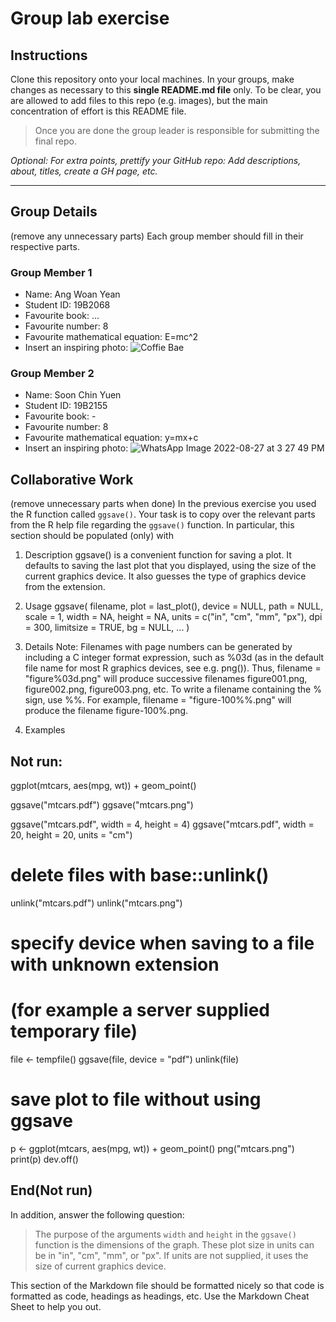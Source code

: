 # Group lab exercise

## Instructions

Clone this repository onto your local machines. 
In your groups, make changes as necessary to this **single README.md file** only. 
To be clear, you are allowed to add files to this repo (e.g. images), but the main concentration of effort is this README file.

> Once you are done the group leader is responsible for submitting the final repo.

*Optional: For extra points, prettify your GitHub repo: Add descriptions, about, titles, create a GH page, etc.*

--------------------------------------------------------------------------------

## Group Details

(remove any unnecessary parts)
Each group member should fill in their respective parts.

### Group Member 1

- Name: Ang Woan Yean
- Student ID: 19B2068
- Favourite book: ...
- Favourite number: 8
- Favourite mathematical equation: E=mc^2
- Insert an inspiring photo: ![Coffie Bae](https://user-images.githubusercontent.com/110547502/187019987-790ce9be-1950-42f8-ad37-19e2051844d8.jpeg)

### Group Member 2

- Name: Soon Chin Yuen
- Student ID: 19B2155
- Favourite book: -
- Favourite number: 8
- Favourite mathematical equation: y=mx+c
- Insert an inspiring photo: ![WhatsApp Image 2022-08-27 at 3 27 49 PM](https://user-images.githubusercontent.com/110475079/187020045-4f32de43-22ea-487b-8f6a-fc51c82bf888.jpeg)


## Collaborative Work

(remove unnecessary parts when done)
In the previous exercise you used the R function called `ggsave()`. 
Your task is to copy over the relevant parts from the R help file regarding the `ggsave()` function.
In particular, this section should be populated (only) with 

1. Description 
ggsave() is a convenient function for saving a plot. It defaults to saving the last plot that you displayed, using the size of the current graphics device. It also guesses the type of graphics device from the extension.

2. Usage
ggsave(
  filename,
  plot = last_plot(),
  device = NULL,
  path = NULL,
  scale = 1,
  width = NA,
  height = NA,
  units = c("in", "cm", "mm", "px"),
  dpi = 300,
  limitsize = TRUE,
  bg = NULL,
  ...
)
3. Details
Note: Filenames with page numbers can be generated by including a C integer format expression, such as ⁠%03d⁠ (as in the default file name for most R graphics devices, see e.g. png()). Thus, filename = "figure%03d.png" will produce successive filenames figure001.png, figure002.png, figure003.png, etc. To write a filename containing the ⁠%⁠ sign, use %%. For example, filename = "figure-100%%.png" will produce the filename ⁠figure-100%.png⁠.


4. Examples
## Not run: 
ggplot(mtcars, aes(mpg, wt)) +
  geom_point()

ggsave("mtcars.pdf")
ggsave("mtcars.png")

ggsave("mtcars.pdf", width = 4, height = 4)
ggsave("mtcars.pdf", width = 20, height = 20, units = "cm")

# delete files with base::unlink()
unlink("mtcars.pdf")
unlink("mtcars.png")

# specify device when saving to a file with unknown extension
# (for example a server supplied temporary file)
file <- tempfile()
ggsave(file, device = "pdf")
unlink(file)

# save plot to file without using ggsave
p <-
  ggplot(mtcars, aes(mpg, wt)) +
  geom_point()
png("mtcars.png")
print(p)
dev.off()


## End(Not run)

In addition, answer the following question:

> The purpose of the arguments `width` and `height` in the `ggsave()` function is the dimensions of the graph. These plot size in units can be in "in", "cm", "mm", or "px". If units are not supplied, it uses the size of current graphics device.


This section of the Markdown file should be formatted nicely so that code is formatted as code, headings as headings, etc. Use the Markdown Cheat Sheet to help you out.






